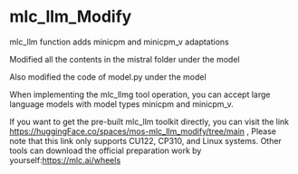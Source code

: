 # mlc_llm_Modify
mlc_llm function adds minicpm and minicpm_v adaptations

Modified all the contents in the mistral folder under the model

Also modified the code of model.py under the model

When implementing the mlc_llmg tool operation, you can accept large language models with model types minicpm and minicpm_v.

If you want to get the pre-built mlc_llm toolkit directly, you can visit the link https://huggingFace.co/spaces/mos-mlc_llm_modify/tree/main , Please note that this link only supports CU122, CP310, and Linux systems. Other tools can download the official preparation work by yourself:https://mlc.ai/wheels
